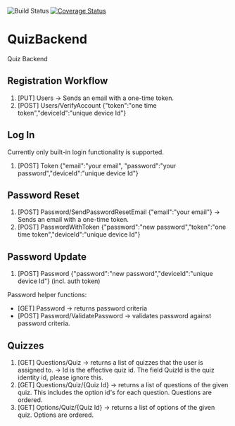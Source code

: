 ![Build Status](https://github.com/taskinkemal/QuizBackend/workflows/.NET%20Core/badge.svg?branch=master) [![Coverage Status](https://coveralls.io/repos/github/taskinkemal/QuizBackend/badge.svg?branch=master)](https://coveralls.io/github/taskinkemal/QuizBackend?branch=master)

# QuizBackend
Quiz Backend

## Registration Workflow
1. [PUT] Users
-> Sends an email with a one-time token.
2. [POST] Users/VerifyAccount {"token":"one time token","deviceId":"unique device Id"}

## Log In
Currently only built-in login functionality is supported.

1. [POST] Token {"email":"your email", "password":"your password","deviceId":"unique device Id"}

## Password Reset

1. [POST] Password/SendPasswordResetEmail {"email":"your email"}
-> Sends an email with a one-time token.
2. [POST] PasswordWithToken {"password":"new password","token":"one time token","deviceId":"unique device Id"}

## Password Update
1. [POST] Password {"password":"new password","deviceId":"unique device Id"} (incl. auth token)

Password helper functions:
- [GET] Password -> returns password criteria
- [POST] Password/ValidatePassword -> validates password against password criteria.

## Quizzes

1. [GET] Questions/Quiz
-> returns a list of quizzes that the user is assigned to.
-> Id is the effective quiz id. The field QuizId is the quiz identity id, please ignore this.
2. [GET] Questions/Quiz/{Quiz Id}
-> returns a list of questions of the given quiz. This includes the option id's for each question. Questions are ordered.
3. [GET] Options/Quiz/{Quiz Id}
-> returns a list of options of the given quiz. Options are ordered.
